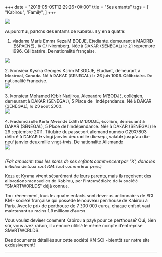 +++
date = "2018-05-09T12:29:26+00:00"
title = "Ses enfants"
tags = [
    "Kabirou",
    "Family",
]
+++

<div class="container" style="width:auto">
  <a target="blank" href="https://res.cloudinary.com/vincentstradic/image/upload/v1525781321/family/Keza_pic.jpg">
    <img src="https://res.cloudinary.com/vincentstradic/image/upload/v1525781321/family/Keza_pic.jpg" style="max-width:100%">
  </a>
</div>
<br>
Aujourd'hui, parlons des enfants de Kabirou. Il y en a quatre:

<!--more-->


1. Madame Marie Emma Keza M'BODJE, Etudiante, demeurant à MADRID (ESPAGNE), 18 C/ Niremberg.
Née à DAKAR (SENEGAL) le 21 septembre 1996.
Célibataire.
De nationalité française.
<div class="container" style="width:auto">
  <a target="blank" href="https://res.cloudinary.com/vincentstradic/image/upload/v1525782301/family/Keza.jpg">
    <img src="https://res.cloudinary.com/vincentstradic/image/upload/v1525782301/family/Keza.jpg" style="max-width:100%">
  </a>
</div>
<br>
2. Monsieur Kysma Georges Karim M'BODJE, Etudiant, demeurant à Montreal, Canada.
Né à DAKAR (SENEGAL) le 26 juin 1998.
Célibataire.
De nationalité Française.
<div class="container" style="width:auto">
  <a target="blank" href="https://res.cloudinary.com/vincentstradic/image/upload/v1525782302/family/Kysma.jpg">
    <img src="https://res.cloudinary.com/vincentstradic/image/upload/v1525782302/family/Kysma.jpg" style="max-width:100%">
  </a>
</div>
<br>
3. Monsieur Mohamed Kébir Nadjirou, Alexandre M'BODJE, collégien, demeurant à DAKAR (SENEGAL), 5 Place de l'Indépendance.
Né à DAKAR (SENEGAL), le 23 août 2003.
<div class="container" style="width:auto">
  <a target="blank" href="https://res.cloudinary.com/vincentstradic/image/upload/v1525782300/family/Kebir.jpg">
    <img src="https://res.cloudinary.com/vincentstradic/image/upload/v1525782300/family/Kebir.jpg" style="max-width:100%">
  </a>
</div>
<br>
4. Mademoiselle Karla Mwende Edith M'BODJE, écolière, demeurant à DAKAR (SENEGAL), 5 Place de l'Indépendance.
Née à DAKAR (SENEGAL) le 29 septembre 2011. Titulaire du passeport allemand numéro G2937803 délivré à DAKAR le vingt janvier deux mille
dix-sept, valable jusqu’au dix-neuf janvier deux mille vingt-trois.
De nationalité Allemande
<div class="container" style="width:auto">
  <a target="blank" href="https://res.cloudinary.com/vincentstradic/image/upload/v1525782300/family/Karla.jpg">
    <img src="https://res.cloudinary.com/vincentstradic/image/upload/v1525782300/family/Karla.jpg" style="max-width:100%">
  </a>
</div>
<br>

_(Fait amusant: tous les noms de ses enfants commencent par "K", donc les initiales de tous sont KM, tout comme leur père.)_

Keza et Kysma vivent séparément de leurs parents, mais ils reçoivent des allocations mensuelles de Kabirou, par l'intermédiaire de la société "SMARTWORLDS" déjà connue.

Tout récemment, tous les quatre enfants sont devenus actionnaires de SCI KM - société française qui possède le nouveau penthouse de Kabirou à Paris. Avec le prix de penthouse de 7 200 000 euros, chaque enfant vaut maintenant au moins 1,8 millions d'euros.

Vous voulez deviner comment Kabirou a payé pour ce penthouse? Oui, bien sûr, vous avez raison, il a encore utilisé le même compte d'entreprise SMARTWORLDS.

Des documents détaillés sur cette société KM SCI - bientôt sur notre site exclusivement!

<hr>

